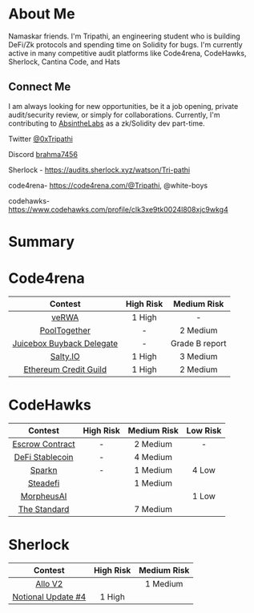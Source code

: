 # About Me

Namaskar friends. I'm Tripathi, an engineering student who is building DeFi/Zk protocols and spending time on Solidity for bugs. I'm currently active in many competitive audit platforms like Code4rena, CodeHawks, Sherlock, Cantina Code, and Hats

## Connect Me


I am always looking for new opportunities, be it a job opening, private audit/security review, or simply for collaborations. Currently, I'm contributing to [AbsintheLabs](https://www.absinthelabs.xyz/) as a zk/Solidity dev part-time.

Twitter  [@0xTripathi](https://twitter.com/0xTripathi)

Discord [brahma7456]()

Sherlock - https://audits.sherlock.xyz/watson/Tri-pathi

code4rena- https://code4rena.com/@Tripathi, @white-boys

codehawks- https://www.codehawks.com/profile/clk3xe9tk0024l808xjc9wkg4


# Summary




# Code4rena

| Contest | High Risk | Medium Risk 
|:--:|:--:|:--:|
| [veRWA](https://code4rena.com/audits/2023-08-verwa) | 1 High | - |
| [PoolTogether](https://code4rena.com/audits/2023-07-pooltogether) | - | 2 Medium |
| [Juicebox Buyback Delegate](https://code4rena.com/audits/2023-05-juicebox-buyback-delegate) | - | Grade B report | 
| [Salty.IO](https://code4rena.com/audits/2024-01-saltyio#top) | 1 High | 3 Medium | 
| [Ethereum Credit Guild](https://code4rena.com/audits/2023-12-ethereum-credit-guild#top) | 1 High | 2 Medium |


# CodeHawks

| Contest | High Risk | Medium Risk | Low Risk |
|:--:|:--:|:--:|:--:|
| [Escrow Contract](https://www.codehawks.com/contests/cljyfxlc40003jq082s0wemya) | - | 2 Medium | -| 
| [DeFi Stablecoin](https://www.codehawks.com/contests/cljx3b9390009liqwuedkn0m0) | - | 4 Medium |
| [Sparkn](https://www.codehawks.com/contests/cllcnja1h0001lc08z7w0orxx) | - | 1 Medium | 4 Low
| [Steadefi](https://www.codehawks.com/contests/clo38mm260001la08daw5cbuf) |  | 1 Medium | 
| [MorpheusAI](https://www.codehawks.com/contests/clrzgrole0007xtsq0gfdw8if) |  |  | 1 Low
| [The Standard](https://www.codehawks.com/contests/clql6lvyu0001mnje1xpqcuvl) |  | 7 Medium |  | 

# Sherlock

| Contest | High Risk | Medium Risk 
|:--:|:--:|:--:|
| [Allo V2](https://audits.sherlock.xyz/contests/109) |  | 1 Medium |
| [Notional Update #4](https://audits.sherlock.xyz/contests/119) | 1 High  |  |